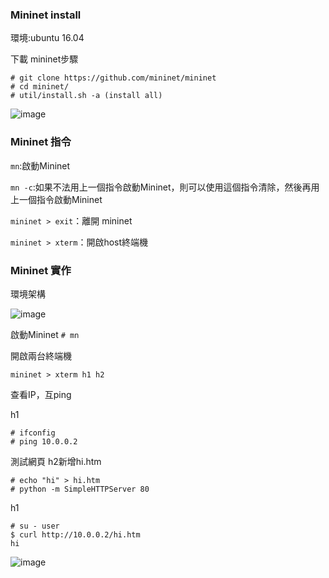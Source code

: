 ### Mininet install
環境:ubuntu 16.04

下載 mininet步驟
```
# git clone https://github.com/mininet/mininet
# cd mininet/
# util/install.sh -a (install all)
```
![image](https://github.com/zixxizxx/Liux-note/blob/main/110-2%20Mininet/image/20220214/0214-1.jpg)

### Mininet 指令
```mn```:啟動Mininet

```mn -c```:如果不法用上一個指令啟動Mininet，則可以使用這個指令清除，然後再用上一個指令啟動Mininet

```mininet > exit```：離開 mininet

```mininet > xterm```：開啟host終端機

### Mininet 實作
環境架構

![image](https://github.com/zixxizxx/Liux-note/blob/main/110-2%20Mininet/image/20220214/0214-3.jpg)

啟動Mininet
```# mn ```

開啟兩台終端機
```
mininet > xterm h1 h2
```

查看IP，互ping

h1
```
# ifconfig
# ping 10.0.0.2
```

測試網頁
h2新增hi.htm
```
# echo "hi" > hi.htm
# python -m SimpleHTTPServer 80
```
h1
```
# su - user
$ curl http://10.0.0.2/hi.htm
hi
```
![image](https://github.com/zixxizxx/Liux-note/blob/main/110-2%20Mininet/image/20220214/0214-2.jpg)
